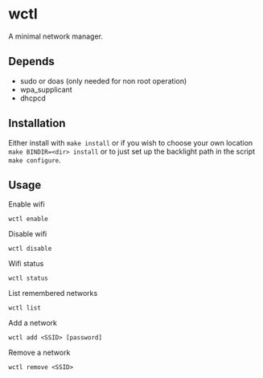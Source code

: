 # wctl
A minimal network manager.

## Depends

* sudo or doas (only needed for non root operation)
* wpa_supplicant
* dhcpcd
## Installation

Either install with `make install` or if you wish to choose your own location `make BINDIR=<dir> install` or to just set up the backlight path in the script `make configure`.

## Usage

Enable wifi
```
wctl enable
```

Disable wifi
```
wctl disable
```

Wifi status
```
wctl status
```

List remembered networks
```
wctl list
```

Add a network
```
wctl add <SSID> [password]
```

Remove a network
```
wctl remove <SSID>
```
